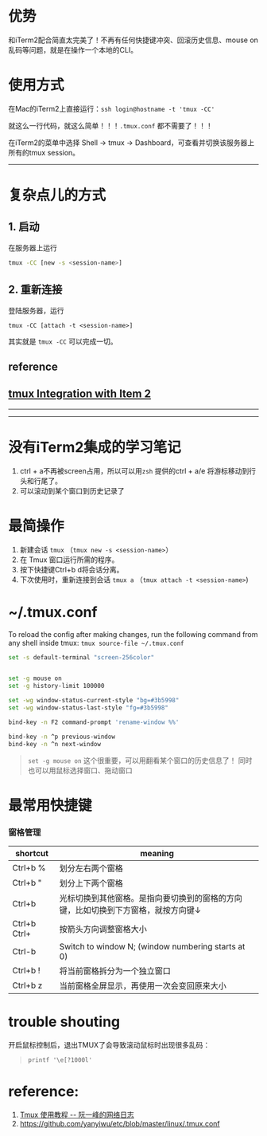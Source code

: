 # 优势
和iTerm2配合简直太完美了！不再有任何快捷键冲突、回滚历史信息、mouse on乱码等问题，就是在操作一个本地的CLI。

# 使用方式
在Mac的iTerm2上直接运行：`ssh login@hostname -t 'tmux -CC'`

就这么一行代码，就这么简单！！！`.tmux.conf` 都不需要了！！！

在iTerm2的菜单中选择 Shell -> tmux -> Dashboard，可查看并切换该服务器上所有的tmux session。

---


# 复杂点儿的方式
## 1. 启动
在服务器上运行
```bash
tmux -CC [new -s <session-name>]
```


## 2. 重新连接
登陆服务器，运行
```
tmux -CC [attach -t <session-name>]
```

其实就是 `tmux -CC` 可以完成一切。


## reference

[tmux Integration with Item 2](https://www.iterm2.com/documentation-tmux-integration.html)
---

---

---


# 没有iTerm2集成的学习笔记
1. ctrl + a不再被screen占用，所以可以用`zsh` 提供的ctrl + a/e 将游标移动到行头和行尾了。
2. 可以滚动到某个窗口到历史记录了

# 最简操作

1. 新建会话 `tmux`   （`tmux new -s <session-name>`）
1. 在 Tmux 窗口运行所需的程序。
1. 按下快捷键Ctrl+b d将会话分离。
1. 下次使用时，重新连接到会话 `tmux a`    （`tmux attach -t <session-name>`)

# ~/.tmux.conf
To reload the config after making changes, run the following command from any shell inside tmux:
`tmux source-file ~/.tmux.conf`

```bash
set -s default-terminal "screen-256color"


set -g mouse on
set -g history-limit 100000

set -wg window-status-current-style "bg=#3b5998"
set -wg window-status-last-style "fg=#3b5998"

bind-key -n F2 command-prompt 'rename-window %%'

bind-key -n ^p previous-window
bind-key -n ^n next-window

```



> `set -g mouse on` 这个很重要，可以用翻看某个窗口的历史信息了！ 同时也可以用鼠标选择窗口、拖动窗口


# 最常用快捷键

### 窗格管理


shortcut | meaning
---|---
Ctrl+b % | 划分左右两个窗格
Ctrl+b " | 划分上下两个窗格
Ctrl+b <arrow key> |光标切换到其他窗格。<arrow key>是指向要切换到的窗格的方向键，比如切换到下方窗格，就按方向键↓
Ctrl+b Ctrl+<arrow key> | 按箭头方向调整窗格大小
Ctrl-b <N> | Switch to window N;	(window numbering starts at 0)
Ctrl+b ! | 将当前窗格拆分为一个独立窗口
Ctrl+b z | 当前窗格全屏显示，再使用一次会变回原来大小


# trouble shouting
开启鼠标控制后，退出TMUX了会导致滚动鼠标时出现很多乱码：
> `printf '\e[?1000l'`


# reference:
1. [Tmux 使用教程 -- 阮一峰的网络日志](https://www.ruanyifeng.com/blog/2019/10/tmux.html)
2. https://github.com/yanyiwu/etc/blob/master/linux/.tmux.conf
